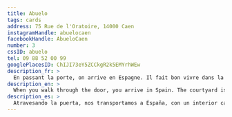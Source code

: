 ```yaml
---
title: Abuelo
tags: cards
address: 75 Rue de l'Oratoire, 14000 Caen
instagramHandle: abuelocaen
facebookHandle: AbueloCaen
number: 3
cssID: abuelo
tel: 09 88 52 00 99
googlePlacesID: ChIJI73eY5ZCCkgR2k5EMYrhWEw
description_fr: >
  En passant la porte, on arrive en Espagne. Il fait bon vivre dans la cour intérieure. Sangria y croquetas sont de rigueur.
description_en: >
  When you walk through the door, you arrive in Spain. The courtyard is vibrant, and trying the Sangria y croquetas is a must.
description_es: >
  Atravesando la puerta, nos transportamos a España, con un interior caluroso y familiar, y con croquetas y sangrías que se está en la obligación de probar.
---
```

